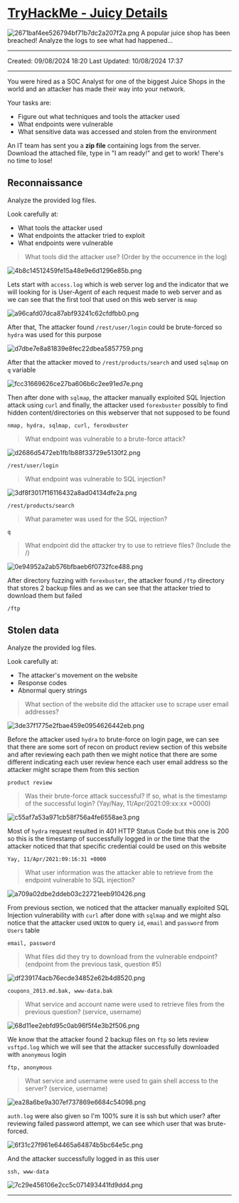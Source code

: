 # [TryHackMe - Juicy Details](https://tryhackme.com/r/room/juicydetails)
![2671baf4ee526794bf71b7dc2a207f2a.png](../../_resources/2671baf4ee526794bf71b7dc2a207f2a.png)
A popular juice shop has been breached! Analyze the logs to see what had happened...
***
Created: 09/08/2024 18:20
Last Updated: 10/08/2024 17:37
***
You were hired as a SOC Analyst for one of the biggest Juice Shops in the world and an attacker has made their way into your network. 

Your tasks are:
- Figure out what techniques and tools the attacker used
- What endpoints were vulnerable
- What sensitive data was accessed and stolen from the environment

An IT team has sent you a **zip file** containing logs from the server. Download the attached file, type in "I am ready!" and get to work! There's no time to lose!

## Reconnaissance
Analyze the provided log files.

Look carefully at:
- What tools the attacker used
- What endpoints the attacker tried to exploit
- What endpoints were vulnerable

>What tools did the attacker use? (Order by the occurrence in the log)

![4b8c14512459fe15a48e9e6d1296e85b.png](../../_resources/4b8c14512459fe15a48e9e6d1296e85b.png)

Lets start with `access.log` which is web server log and the indicator that we will looking for is User-Agent of each request made to web server and as we can see that the first tool that used on this web server is `nmap`

![a96cafd07dca87abf93241c62cfdfbb0.png](../../_resources/a96cafd07dca87abf93241c62cfdfbb0.png)

After that, The attacker found `/rest/user/login` could be brute-forced so `hydra` was used for this purpose

![d7dbe7e8a81839e8fec22dbea5857759.png](../../_resources/d7dbe7e8a81839e8fec22dbea5857759.png)

After that the attacker moved to `/rest/products/search` and used `sqlmap` on `q` variable 

![fcc31669626ce27ba606b6c2ee91ed7e.png](../../_resources/fcc31669626ce27ba606b6c2ee91ed7e.png)

Then after done with `sqlmap`, the attacker manually exploited SQL Injection attack using `curl` and finally, the attacker used `forexbuster` possibly to find hidden content/directories on this webserver that not supposed to be found

```
nmap, hydra, sqlmap, curl, feroxbuster
```

>What endpoint was vulnerable to a brute-force attack?

![d2686d5472eb1fb1b88f33729e5130f2.png](../../_resources/d2686d5472eb1fb1b88f33729e5130f2.png)

```
/rest/user/login
```


>What endpoint was vulnerable to SQL injection?

![3df8f3017f16116432a8ad04134dfe2a.png](../../_resources/3df8f3017f16116432a8ad04134dfe2a.png)

```
/rest/products/search
```

>What parameter was used for the SQL injection?
```
q
```

>What endpoint did the attacker try to use to retrieve files? (Include the /)

![0e94952a2ab576bfbaeb6f0732fce488.png](../../_resources/0e94952a2ab576bfbaeb6f0732fce488.png)

After directory fuzzing with `forexbuster`, the attacker found `/ftp` directory that stores 2 backup files and as we can see that the attacker tried to download them but failed

```
/ftp
```

## Stolen data
Analyze the provided log files.

Look carefully at:
- The attacker's movement on the website
- Response codes
- Abnormal query strings

>What section of the website did the attacker use to scrape user email addresses?

![3de37f1775e2fbae459e0954626442eb.png](../../_resources/3de37f1775e2fbae459e0954626442eb.png)

Before the attacker used `hydra` to brute-force on login page, we can see that there are some sort of recon on product review section of this website and after reviewing each path then we might notice that there are some different indicating each user review hence each user email address so the attacker might scrape them from this section

```
product review
```

>Was their brute-force attack successful? If so, what is the timestamp of the successful login? (Yay/Nay, 11/Apr/2021:09:xx:xx +0000)

![c55af7a53a971cb58f756a4fe6558ae3.png](../../_resources/c55af7a53a971cb58f756a4fe6558ae3.png)

Most of `hydra` request resulted in 401 HTTP Status Code but this one is 200 so this is the timestamp of successfully logged in or the time that the attacker noticed that that specific credential could be used on this website

```
Yay, 11/Apr/2021:09:16:31 +0000
```

>What user information was the attacker able to retrieve from the endpoint vulnerable to SQL injection?

![a709a02dbe2ddeb03c22721eeb910426.png](../../_resources/a709a02dbe2ddeb03c22721eeb910426.png)

From previous section, we noticed that the attacker manually exploited SQL Injection vulnerability with `curl` after done with `sqlmap` and we might also notice that the attacker used `UNION` to query `id`, `email` and `password` from `Users` table 

```
email, password
```

>What files did they try to download from the vulnerable endpoint? (endpoint from the previous task, question #5)

![df239174acb76ecde34852e62b4d8520.png](../../_resources/df239174acb76ecde34852e62b4d8520.png)
```
coupons_2013.md.bak, www-data.bak
```

>What service and account name were used to retrieve files from the previous question? (service, username)

![68d11ee2ebfd95c0ab96f5f4e3b2f506.png](../../_resources/68d11ee2ebfd95c0ab96f5f4e3b2f506.png)

We know that the attacker found 2 backup files on `ftp` so lets review `vsftpd.log` which we will see that the attacker successfully downloaded with `anonymous` login

```
ftp, anonymous
```

>What service and username were used to gain shell access to the server? (service, username)

![ea28a6be9a307ef737869e6684c54098.png](../../_resources/ea28a6be9a307ef737869e6684c54098.png)

`auth.log` were also given so I'm 100% sure it is ssh but which user? after reviewing failed password attempt, we can see which user that was brute-forced.

![6f31c27f961e64465a64874b5bc64e5c.png](../../_resources/6f31c27f961e64465a64874b5bc64e5c.png)

And the attacker successfully logged in as this user

```
ssh, www-data
```

![7c29e456106e2cc5c071493441fd9dd4.png](../../_resources/7c29e456106e2cc5c071493441fd9dd4.png)
***